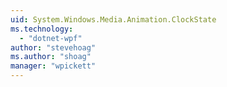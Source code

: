 ```yaml
---
uid: System.Windows.Media.Animation.ClockState
ms.technology: 
  - "dotnet-wpf"
author: "stevehoag"
ms.author: "shoag"
manager: "wpickett"
---
```

